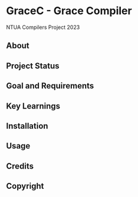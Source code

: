 # GraceC - Grace Compiler
NTUA Compilers Project 2023

## About

## Project Status

## Goal and Requirements

## Key Learnings

## Installation

## Usage

## Credits

## Copyright
